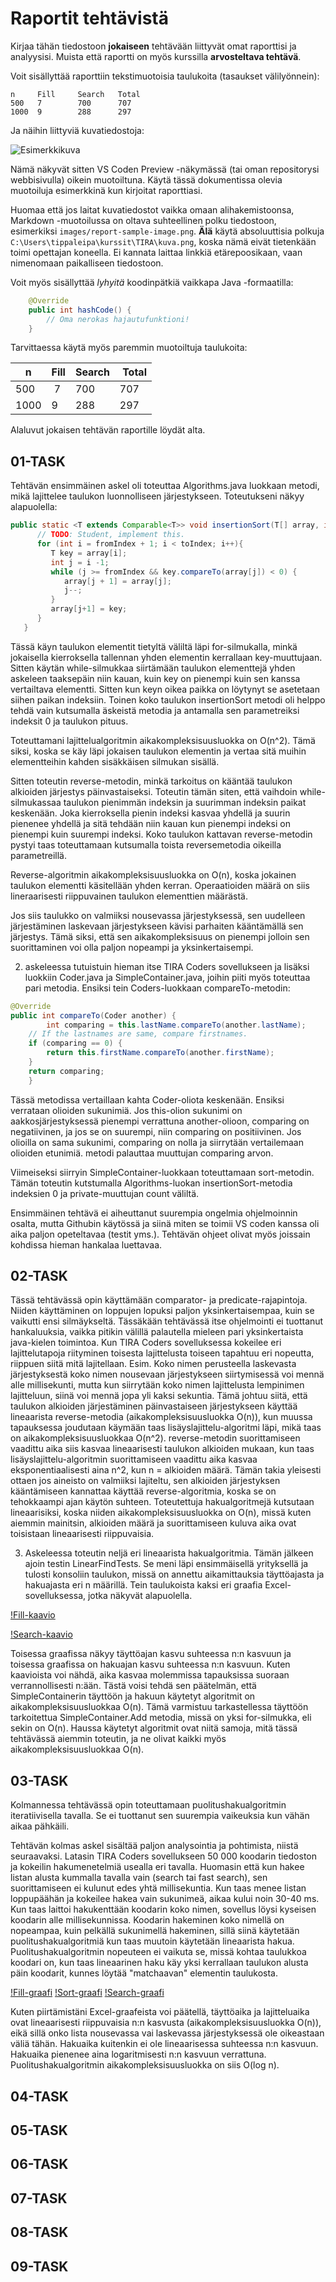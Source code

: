 # Raportit tehtävistä

Kirjaa tähän tiedostoon **jokaiseen** tehtävään liittyvät omat raporttisi ja analyysisi. Muista että raportti on myös kurssilla **arvosteltava tehtävä**.

Voit sisällyttää raporttiin tekstimuotoisia taulukoita (tasaukset välilyönnein):

```
n     Fill     Search   Total
500   7        700      707
1000  9        288      297
```

Ja näihin liittyviä kuvatiedostoja:

![Esimerkkikuva](report-sample-image.png)

Nämä näkyvät sitten VS Coden Preview -näkymässä (tai oman repositorysi webbisivulla) oikein muotoiltuna. Käytä tässä dokumentissa olevia muotoiluja esimerkkinä kun kirjoitat raporttiasi. 

Huomaa että jos laitat kuvatiedostot vaikka omaan alihakemistoonsa, Markdown -muotoilussa on oltava suhteellinen polku tiedostoon, esimerkiksi `images/report-sample-image.png`. **Älä** käytä absoluuttisia polkuja `C:\Users\tippaleipa\kurssit\TIRA\kuva.png`, koska nämä eivät tietenkään toimi opettajan koneella. Ei kannata laittaa linkkiä etärepoosikaan, vaan nimenomaan paikalliseen tiedostoon.

Voit myös sisällyttää *lyhyitä* koodinpätkiä vaikkapa Java -formaatilla:

```Java
	@Override
	public int hashCode() {
		// Oma nerokas hajautufunktioni!
	}
```
Tarvittaessa käytä myös paremmin muotoiltuja taulukoita:

| n	| Fill	| Search	| Total |
|-----|--------|--------|-------|
| 500	 | 7	| 700	| 707 |
| 1000 |	9	| 288	| 297 | 

Alaluvut jokaisen tehtävän raportille löydät alta.


## 01-TASK
Tehtävän ensimmäinen askel oli toteuttaa Algorithms.java luokkaan metodi, mikä lajittelee taulukon luonnolliseen järjestykseen. Toteutukseni näkyy alapuolella:

```Java
public static <T extends Comparable<T>> void insertionSort(T[] array, int fromIndex, int toIndex) {
      // TODO: Student, implement this.
      for (int i = fromIndex + 1; i < toIndex; i++){
         T key = array[i];
         int j = i -1;
         while (j >= fromIndex && key.compareTo(array[j]) < 0) {
            array[j + 1] = array[j];
            j--;
         }
         array[j+1] = key;
      }
   }
```
Tässä käyn taulukon elementit tietyltä väliltä läpi for-silmukalla, minkä jokaisella kierroksella tallennan yhden elementin kerrallaan key-muuttujaan. Sitten käytän while-silmukkaa siirtämään taulukon elementtejä yhden askeleen taaksepäin niin kauan, kuin key on pienempi kuin sen kanssa vertailtava elementti. Sitten kun keyn oikea paikka on löytynyt se asetetaan siihen paikan indeksiin.
Toinen koko taulukon insertionSort metodi oli helppo tehdä vain kutsumalla äskeistä metodia ja antamalla sen parametreiksi indeksit 0 ja taulukon pituus.

Toteuttamani lajittelualgoritmin aikakompleksisuusluokka on O(n^2). Tämä siksi, koska se käy läpi jokaisen taulukon elementin ja vertaa sitä muihin elementteihin kahden sisäkkäisen silmukan sisällä.

Sitten toteutin reverse-metodin, minkä tarkoitus on kääntää taulukon alkioiden järjestys päinvastaiseksi. Toteutin tämän siten, että vaihdoin while-silmukassaa taulukon pienimmän indeksin ja suurimman indeksin paikat keskenään. Joka kierroksella pienin indeksi kasvaa yhdellä ja suurin pienenee yhdellä ja sitä tehdään niin kauan kun pienempi indeksi on pienempi kuin suurempi indeksi.
Koko taulukon kattavan reverse-metodin pystyi taas toteuttamaan kutsumalla toista reversemetodia oikeilla parametreillä.

Reverse-algoritmin aikakompleksisuusluokka on O(n), koska jokainen taulukon elementti käsitellään yhden kerran. Operaatioiden määrä on siis lineraarisesti riippuvainen taulukon elementtien määrästä.

Jos siis taulukko on valmiiksi nousevassa järjestyksessä, sen uudelleen järjestäminen laskevaan järjestykseen kävisi parhaiten kääntämällä sen järjestys. Tämä siksi, että sen aikakompleksisuus on pienempi jolloin sen suorittaminen voi olla paljon nopeampi ja yksinkertaisempi.

2. askeleessa tutuistuin hieman itse TIRA Coders sovellukseen ja lisäksi luokkiin Coder.java ja SimpleContainer.java, joihin piiti myös toteuttaa pari metodia. 
Ensiksi tein Coders-luokkaan compareTo-metodin:
```Java
@Override
public int compareTo(Coder another) {
		int comparing = this.lastName.compareTo(another.lastName);
    // If the lastnames are same, compare firstnames.
    if (comparing == 0) {
        return this.firstName.compareTo(another.firstName);
    }
    return comparing;
	}
```
Tässä metodissa vertaillaan kahta Coder-oliota keskenään. Ensiksi verrataan olioiden sukunimiä. Jos this-olion sukunimi on aakkosjärjestyksessä pienempi verrattuna another-olioon, comparing on negatiivinen, ja jos se on suurempi, niin comparing on positiivinen. Jos olioilla on sama sukunimi, comparing on nolla ja siirrytään vertailemaan olioiden etunimiä. metodi palauttaa muuttujan comparing arvon.

Viimeiseksi siirryin SimpleContainer-luokkaan toteuttamaan sort-metodin. Tämän toteutin kutstumalla Algorithms-luokan insertionSort-metodia indeksien 0 ja private-muuttujan count väliltä.

Ensimmäinen tehtävä ei aiheuttanut suurempia ongelmia ohjelmoinnin osalta, mutta Githubin käytössä ja siinä miten se toimii VS coden kanssa oli aika paljon opeteltavaa (testit yms.). Tehtävän ohjeet olivat myös joissain kohdissa hieman hankalaa luettavaa.

## 02-TASK
Tässä tehtävässä opin käyttämään comparator- ja predicate-rajapintoja. Niiden käyttäminen on loppujen lopuksi paljon yksinkertaisempaa, kuin se vaikutti ensi silmäykseltä. Tässäkään tehtävässä itse ohjelmointi ei tuottanut hankaluuksia, vaikka pitikin välillä palautella mieleen pari yksinkertaista java-kielen toimintoa.
Kun TIRA Coders sovelluksessa kokeilee eri lajittelutapoja riityminen toisesta lajittelusta toiseen tapahtuu eri nopeutta, riippuen siitä mitä lajitellaan. Esim. Koko nimen perusteella laskevasta järjestyksestä koko nimen nousevaan järjestykseen siirtymisessä voi mennä alle millisekunti, mutta kun siirrytään koko nimen lajittelusta lempinimen lajitteluun, siinä voi mennä jopa yli kaksi sekuntia. Tämä johtuu siitä, että taulukon alkioiden järjestäminen päinvastaiseen järjestykseen käyttää lineaarista reverse-metodia (aikakompleksisuusluokka O(n)), kun muussa tapauksessa joudutaan käymään taas lisäyslajittelu-algoritmi läpi, mikä taas on aikakompleksisuusluokkaa O(n^2).
reverse-metodin suorittamiseen vaadittu aika siis kasvaa lineaarisesti taulukon alkioiden mukaan, kun taas lisäyslajittelu-algoritmin suorittamiseen vaadittu aika kasvaa eksponentiaalisesti aina n^2, kun n = alkioiden määrä. Tämän takia yleisesti ottaen jos aineisto on valmiiksi lajiteltu, sen alkioiden järjestyksen kääntämiseen kannattaa käyttää reverse-algoritmia, koska se on tehokkaampi ajan käytön suhteen.
Toteutettuja hakualgoritmejä kutsutaan lineaarisiksi, koska niiden aikakompleksisuusluokka on O(n), missä kuten aiemmin mainitsin, alkioiden määrä ja suorittamiseen kuluva aika ovat toisistaan lineaarisesti riippuvaisia.

3. Askeleessa toteutin neljä eri lineaarista hakualgoritmia. Tämän jälkeen ajoin testin LinearFindTests. Se meni läpi ensimmäisellä yrityksellä ja tulosti konsoliin taulukon, missä on annettu aikamittauksia täyttöajasta ja hakuajasta eri n määrillä. Tein taulukoista kaksi eri graafia Excel-sovelluksessa, jotka näkyvät alapuolella.

[!Fill-kaavio](tira-nfill.png)

[!Search-kaavio](tira-nsearch.png)

Toisessa graafissa näkyy täyttöajan kasvu suhteessa n:n kasvuun ja toisessa graafissa on hakuajan kasvu suhteessa n:n kasvuun. Kuten kaavioista voi nähdä, aika kasvaa molemmissa tapauksissa suoraan verrannollisesti n:ään. Tästä voisi tehdä sen päätelmän, että SimpleContainerin täyttöön ja hakuun käytetyt algoritmit on aikakompleksisuusluokkaa O(n). Tämä varmistuu tarkastellessa täyttöön tarkoitettua SimpleContainer.Add metodia, missä on yksi for-silmukka, eli sekin on O(n). Haussa käytetyt algoritmit ovat niitä samoja, mitä tässä tehtävässä aiemmin toteutin, ja ne olivat kaikki myös aikakompleksisuusluokkaa O(n).

## 03-TASK
Kolmannessa tehtävässä opin toteuttamaan puolitushakualgoritmin iteratiivisella tavalla. Se ei tuottanut sen suurempia vaikeuksia kun vähän aikaa pähkäili.

Tehtävän kolmas askel sisältää paljon analysointia ja pohtimista, niistä seuraavaksi.
Latasin TIRA Coders sovellukseen 50 000 koodarin tiedoston ja kokeilin hakumenetelmiä usealla eri tavalla. Huomasin että kun hakee listan alusta kummalla tavalla vain (search tai fast search), sen suorittamiseen ei kulunut edes yhtä millisekuntia. Kun taas menee listan loppupäähän ja kokeilee hakea vain sukunimeä, aikaa kului noin 30-40 ms. Kun taas laittoi hakukenttään koodarin koko nimen, sovellus löysi kyseisen koodarin alle millisekunnissa.
Koodarin hakeminen koko nimellä on nopeampaa, kuin pelkällä sukunimellä hakeminen, sillä siinä käytetään puolitushakualgoritmiä kun taas muutoin käytetään lineaarista hakua. Puolitushakualgoritmin nopeuteen ei vaikuta se, missä kohtaa taulukkoa koodari on, kun taas lineaarinen haku käy yksi kerrallaan taulukon alusta päin koodarit, kunnes löytää "matchaavan" elementin taulukosta.

[!Fill-graafi](task3-fill.png)
[!Sort-graafi](task3-sort.png)
[!Search-graafi](task3-search.png)

Kuten piirtämistäni Excel-graafeista voi päätellä, täyttöaika ja lajitteluaika ovat lineaarisesti riippuvaisia n:n kasvusta (aikakompleksisuusluokka O(n)), eikä sillä onko lista nousevassa vai laskevassa järjestyksessä ole oikeastaan väliä tähän. Hakuaika kuitenkin ei ole lineaarisessa suhteessa n:n kasvuun. Hakuaika pienenee aina logaritmisesti n:n kasvuun verrattuna. Puolitushakualgoritmin aikakompleksisuusluokka on siis O(log n).

## 04-TASK

## 05-TASK

## 06-TASK

## 07-TASK

## 08-TASK

## 09-TASK